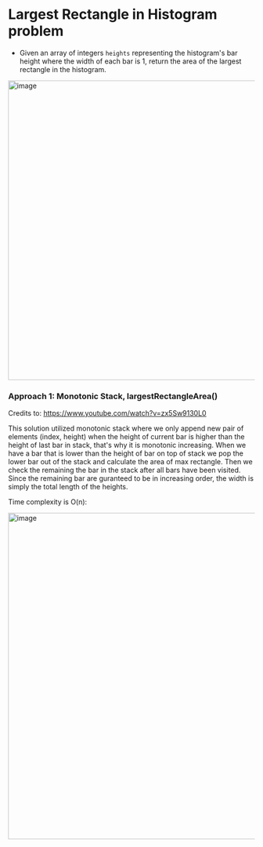 # Largest Rectangle in Histogram problem
* Given an array of integers `heights` representing the histogram's bar height where the width of each bar is 1, return the area of the largest rectangle in the histogram.

<img width="611" alt="image" src="https://user-images.githubusercontent.com/25105806/133164438-29b0084b-d72a-4097-8791-667f9196993b.png">



### Approach 1: Monotonic Stack, largestRectangleArea()
Credits to: https://www.youtube.com/watch?v=zx5Sw9130L0

This solution utilized monotonic stack where we only append new pair of elements (index, height) when the height of current bar is higher than the height of last bar in stack, that's why it is monotonic increasing. When we have a bar that is lower than the height of bar on top of stack we pop the lower bar out of the stack and calculate the area of max rectangle. Then we check the remaining the bar in the stack after all bars have been visited. Since the remaining bar are guranteed to be in increasing order, the width is simply the total length of the heights.

Time complexity is O(n):

<img width="666" alt="image" src="https://user-images.githubusercontent.com/25105806/133164866-716f757e-e134-49cd-9a5a-cc0b6f2febde.png">


